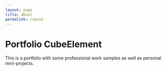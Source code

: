 ```yaml
---
layout: page
title: About
permalink: /about
---
```


# Portfolio CubeElement

This is a portfolio with some professional work samples as well as personal mini-projects.
